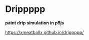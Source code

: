 
<h1>Drippppp</h1>
<p><b>paint drip simulation in p5js</b></p>

https://xmeatballx.github.io/drippppp/
